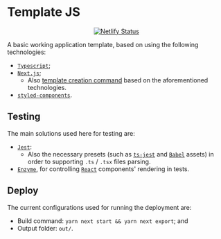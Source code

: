 # Template JS

<p align="center">
    <a
      href="https://app.netlify.com/sites/template-js/deploys">
      <img
        src="https://api.netlify.com/api/v1/badges/0c426f36-6077-4b04-a5f9-6faafd7871c0/deploy-status"
        alt="Netlify Status"
        title="netlify-status"/>
    </a>
</p>

A basic working application template, based on using the following technologies:

* [`Typescript`](https://www.typescriptlang.org/);
* [`Next.js`](https://github.com/zeit/next.js/tree/canary/examples/with-typescript);
  * Also [template creation command](https://github.com/zeit/next.js/tree/canary/examples/with-typescript)
  based on the aforementioned technologies.
* [`styled-components`](https://styled-components.com/).

## Testing

The main solutions used here for testing are:

* [`Jest`](https://jestjs.io):
  * Also the necessary presets (such as [`ts-jest`](https://kulshekhar.github.io/ts-jest) and [`Babel`](https://babeljs.io/) assets) in order to supporting `.ts` / `.tsx` files parsing.
* [`Enzyme`](https://enzymejs.github.io/enzyme), for controlling [`React`](https://reactjs.org/) components' rendering in tests.

## Deploy

The current configurations used for running the deployment are:

* Build command: `yarn next start && yarn next export`; and
* Output folder: `out/`.
